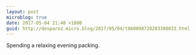 ```yaml
---
layout: post
microblog: true
date: 2017-05-04 21:48 +1000
guid: http://desparoz.micro.blog/2017/05/04/t860098728283308033.html
---
```

Spending a relaxing evening packing.
